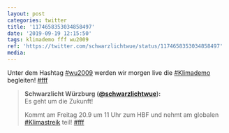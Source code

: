 ```yaml
---
layout: post
categories: twitter
title: '1174658353034858497'
date: '2019-09-19 12:15:50'
tags: klimademo fff wu2009
ref: 'https://twitter.com/schwarzlichtwue/status/1174658353034858497'
media:
---
```

Unter dem Hashtag [#wu2009](/t/wu2009) werden wir morgen live die [#Klimademo](/t/klimademo) begleiten! [#fff](/t/fff) 


> <b>Schwarzlicht Würzburg ([@schwarzlichtwue](https://twitter.com/schwarzlichtwue)):</b>  
>Es geht um die Zukunft!  
>  
>Kommt am Freitag 20.9 um 11 Uhr zum HBF und nehmt am globalen [#Klimastreik](/t/klimastreik) teil! [#fff](/t/fff)   
>  
>  

